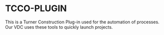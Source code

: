 # TCCO-PLUGIN
This is a Turner Construction Plug-in used for the automation of processes. Our VDC uses these tools to quickly launch projects.
